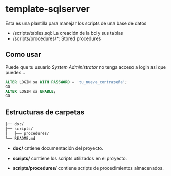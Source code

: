 # template-sqlserver

Esta es una plantilla para manejar los scripts de una base de datos

- /scripts/tables.sql: La creación de la bd y sus tablas
- /scripts/procedures/*: Stored procedures


## Como usar

Puede que tu usuario *System Administrator* no tenga acceso a login asi que puedes...
```sql
ALTER LOGIN sa WITH PASSWORD = 'tu_nueva_contraseña';
GO
ALTER LOGIN sa ENABLE;
GO
```

## Estructuras de carpetas

```markdown
├── doc/
├── scripts/ 
│   ├── procedures/ 
└── README.md
```

- **doc/** cntiene documentación del proyecto.

- **scripts/** contiene los scripts utilizados en el proyecto.

- **scripts/procedures/** contiene scripts de procedimientos almacenados.
